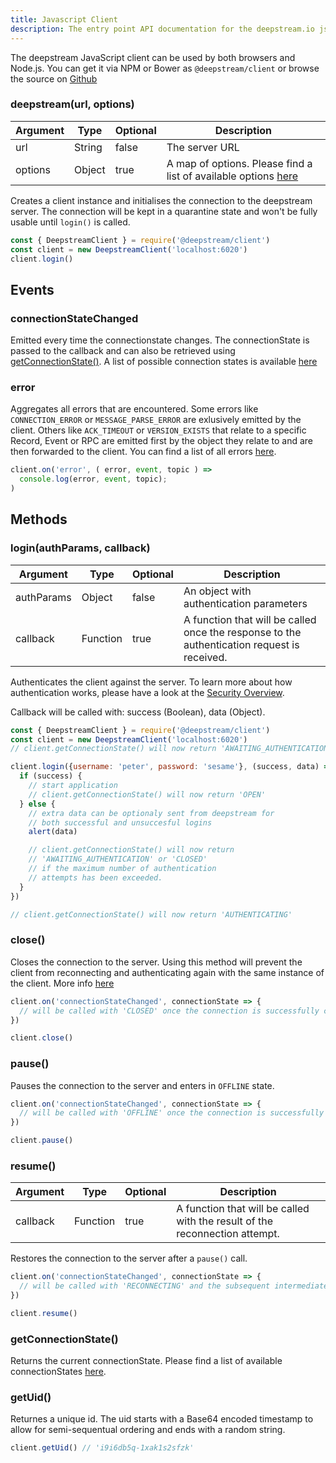 ```yaml
---
title: Javascript Client
description: The entry point API documentation for the deepstream.io js client
---
```


The deepstream JavaScript client can be used by both browsers and Node.js. You can get it via NPM or Bower as `@deepstream/client` or browse the source on [Github](https://github.com/deepstreamIO/deepstream.io-client-js)

### deepstream(url, options)

|Argument|Type|Optional|Description|
|---|---|---|---|
|url|String|false|The server URL
|options|Object|true|A map of options. Please find a list of available options [here](/docs/client-js/options/)

Creates a client instance and initialises the connection to the deepstream server. The connection will be kept in a quarantine state and won't be fully usable until `login()` is called.

```javascript
const { DeepstreamClient } = require('@deepstream/client')
const client = new DeepstreamClient('localhost:6020')
client.login()
```

## Events

### connectionStateChanged
Emitted every time the connectionstate changes. The connectionState is passed to the callback and can also be retrieved using <a href="#getConnectionState()">getConnectionState()</a>. A list of possible connection states is available [here](/tutorials/concepts/connectivity/#connection-states)

### error
Aggregates all errors that are encountered. Some errors like `CONNECTION_ERROR` or `MESSAGE_PARSE_ERROR` are exlusively emitted by the client.
Others like `ACK_TIMEOUT` or `VERSION_EXISTS` that relate to a specific Record, Event or RPC are emitted first by the object they relate to and are then forwarded to the client. You can find a list of all errors [here](/docs/common/errors/).

```javascript
client.on('error', ( error, event, topic ) =>
  console.log(error, event, topic);
)
```

## Methods

### login(authParams, callback)

|Argument|Type|Optional|Description|
|---|---|---|---|
|authParams|Object|false|An object with authentication parameters
|callback|Function|true|A function that will be called once the response to the authentication request is received.

Authenticates the client against the server. To learn more about how authentication works, please have a look at the [Security Overview](/tutorials/concepts/security/).

Callback will be called with: success (Boolean), data (Object).

```javascript
const { DeepstreamClient } = require('@deepstream/client')
const client = new DeepstreamClient('localhost:6020')
// client.getConnectionState() will now return 'AWAITING_AUTHENTICATION'

client.login({username: 'peter', password: 'sesame'}, (success, data) => {
  if (success) {
    // start application
    // client.getConnectionState() will now return 'OPEN'
  } else {
    // extra data can be optionaly sent from deepstream for
    // both successful and unsuccesful logins
    alert(data)

    // client.getConnectionState() will now return
    // 'AWAITING_AUTHENTICATION' or 'CLOSED'
    // if the maximum number of authentication
    // attempts has been exceeded.
  }
})

// client.getConnectionState() will now return 'AUTHENTICATING'
```

### close()
Closes the connection to the server. Using this method will prevent the client from reconnecting and authenticating again with the same instance of the client. More info [here](/tutorials/concepts/connectivity/#closed-client-connection)

```javascript
client.on('connectionStateChanged', connectionState => {
  // will be called with 'CLOSED' once the connection is successfully closed.
})

client.close()
```

### pause()
Pauses the connection to the server and enters in `OFFLINE` state.

```javascript
client.on('connectionStateChanged', connectionState => {
  // will be called with 'OFFLINE' once the connection is successfully paused.
})

client.pause()
```

### resume()
|Argument|Type|Optional|Description|
|---|---|---|---|
|callback|Function|true|A function that will be called with the result of the reconnection attempt.

Restores the connection to the server after a `pause()` call.

```javascript
client.on('connectionStateChanged', connectionState => {
  // will be called with 'RECONNECTING' and the subsequent intermediate connection states
})

client.resume()
```

### getConnectionState()
Returns the current connectionState. Please find a list of available connectionStates [here](/tutorials/concepts/connectivity/index.html#connection-states).

### getUid()
Returnes a unique id. The uid starts with a Base64 encoded timestamp to allow for semi-sequentual ordering and ends with a random string.

```javascript
client.getUid() // 'i9i6db5q-1xak1s2sfzk'
```
